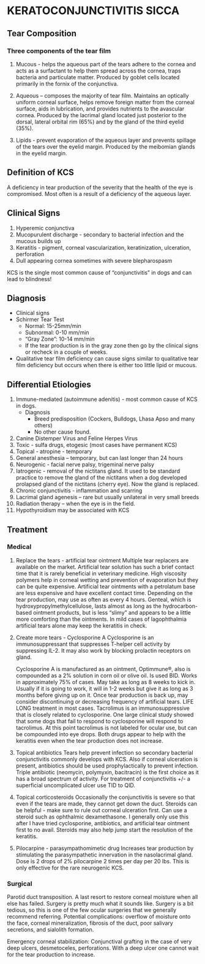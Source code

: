 # KERATOCONJUNCTIVITIS SICCA

## Tear Composition

### Three components of the tear film
1.	Mucous - helps the aqueous part of the tears adhere to the cornea and acts as a surfactant to help them spread across the cornea, traps bacteria and particulate matter. Produced by goblet cells located primarily in the fornix of the conjunctiva.

2.	Aqueous – composes the majority of tear film. Maintains an optically uniform corneal surface, helps remove foreign matter from the corneal surface, aids in lubrication, and provides nutrients to the avascular cornea. Produced by the lacrimal gland located just posterior to the dorsal, lateral orbital rim (65%) and by the gland of the third eyelid (35%).

3.	Lipids - prevent evaporation of the aqueous layer and prevents spillage of the tears over the eyelid margin. Produced by the meibomian glands in the eyelid margin.

## Definition of KCS
A deficiency in tear production of the severity that the health of the eye is compromised. Most often is a result of a deficiency of the aqueous layer.

## Clinical Signs
1.	Hyperemic conjunctiva
2.	Mucopurulent discharge - secondary to bacterial infection and the mucous builds up
3.	Keratitis - pigment, corneal vascularization, keratinization, ulceration, perforation
4.	Dull appearing cornea sometimes with severe blepharospasm

KCS is the single most common cause of “conjunctivitis” in dogs and can lead to blindness!

## Diagnosis
* Clinical signs
* Schirmer Tear Test
    * Normal: 15-25mm/min
    * Subnormal: 0-10 mm/min
    * “Gray Zone”: 10-14 mm/min
    * If the tear production is in the gray zone then go by the clinical signs or recheck in a couple of weeks.
* Qualitative tear film deficiency can cause signs similar to qualitative tear film deficiency but occurs when there is either too little lipid or mucous.

## Differential Etiologies
1.	Immune-mediated (autoimmune adenitis) - most common cause of KCS in dogs.
    * Diagnosis
        * Breed predisposition (Cockers, Bulldogs, Lhasa Apso and many others)
        * No other cause found.
2.	Canine Distemper Virus and Feline Herpes Virus
3.	Toxic - sulfa drugs, etogesic (most cases have permanent KCS)
4.	Topical - atropine - temporary
5.	General anesthesia – temporary, but can last longer than 24 hours
6.	Neurogenic - facial nerve palsy, trigeminal nerve palsy
7.	Iatrogenic - removal of the nictitans gland. It used to be standard practice to remove the gland of the nictitans when a dog developed prolapsed gland of the nictitans (cherry eye). Now the gland is replaced.
8.	Chronic conjunctivitis - inflammation and scarring
9.	Lacrimal gland agenesis – rare but usually unilateral in very small breeds
10.	Radiation therapy – when the eye is in the field.
11.	Hypothyroidism may be associated with KCS

## Treatment
### Medical
1.	Replace the tears - artificial tear ointment
Multiple tear replacers are available on the market. Artificial tear solution has such a brief contact time that it is rarely beneficial in veterinary medicine. High  viscosity polymers help in corneal wetting and prevention of evaporation but they can be quite expensive. Artificial tear ointments with a petrolatum base are less expensive and have excellent contact time. Depending on the tear production, may use as often as every 4 hours. Genteal, which is hydroxypropylmethylcellulose, lasts almost as long as the hydrocarbon-based ointment products, but is less “slimy” and appears to be a little more comforting than the ointments. In mild cases of lagophthalmia artificial tears alone may keep the keratitis in check.
2.	Create more tears - Cyclosporine A
Cyclosporine is an immunosuppressant that suppresses T-helper cell activity by suppressing IL-2. It may also work by blocking prolactin receptors on gland.

    Cyclosporine A is manufactured as an ointment, Optimmune®, also is compounded as a 2% solution in corn oil or olive oil. Is used BID. Works in approximately 75% of cases. May take as long as 8 weeks to kick in. Usually if it is going to work, it will in 1-2 weeks but give it as long as 3 months before giving up on it. Once tear production is back up, may consider discontinuing or decreasing frequency of artificial tears. LIFE LONG treatment in most cases. Tacrolimus is an immunosuppressive that is closely related to cyclosporine. One large clinical study showed that some dogs that fail to respond to cyclosporine will respond to tacrolimus. At this point tacrolimus is not labeled for ocular use, but can be compounded into eye drops. Both drugs appear to help with the keratitis even when the tear production does not increase.
3.	Topical antibiotics
Tears help prevent infection so secondary bacterial conjunctivitis commonly develops with KCS. Also if corneal ulceration is present, antibiotics should be used prophylactically to prevent infection. Triple antibiotic (neomycin, polymyxin, bacitracin) is the first choice as it has a broad spectrum of activity.  For treatment of conjunctivitis
+/- a superficial uncomplicated ulcer use TID to QID.
4.	Topical corticosteroids
Occasionally the conjunctivitis is severe so that even if the tears are made, they cannot  get down the duct. Steroids can be helpful - make sure to rule out corneal ulceration first. Can use a steroid such as ophthalmic dexamethasone. I generally only use this after I have tried cyclosporine, antibiotics, and artificial tear ointment first to no avail. Steroids may also help jump start the resolution of the keratitis.
5.	Pilocarpine - parasympathomimetic drug
Increases tear production by stimulating the parasympathetic innervation in the nasolacrimal gland. Dose is 2 drops of 2% pilocarpine 2 times per day per 20 lbs. This is only effective for the rare neurogenic KCS.

### Surgical
Parotid duct transposition. A last resort to restore corneal moisture when all else has
failed. Surgery is pretty much what it sounds like. Surgery is a bit tedious, so this is one of the few ocular surgeries that we generally recommend referring. Potential complications: overflow of moisture onto the face, corneal mineralization, fibrosis of the duct, poor salivary secretions, and sialolith formation.

Emergency corneal stabilization: Conjunctival grafting in the case of very deep ulcers, desmetoceles, perforations. With a deep ulcer one cannot wait for the tear production to increase.